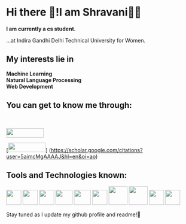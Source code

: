 # Hi there 👋!I am Shravani👩‍💻

**I am currently a cs student.** 

...at Indira Gandhi Delhi Technical University for Women.
## My interests lie in 

**Machine Learning**<br>
**Natural Language Processing**<br>
**Web Development**<br>


## You can get to know me through:
<br> 



[<img src="https://user-images.githubusercontent.com/72717361/200592619-8533fe0b-7dd7-45c8-9f4c-7f0ef75722c5.png" width="100" height="25">](https://www.linkedin.com/in/shravani-nag-402037235/)



[<img src="https://github.com/0ShNa0/0ShNa0/assets/72717361/3fcb1804-78ce-4fb6-b81a-5eb123887591" width="100" height="25">] (https://scholar.google.com/citations?user=5aimcMgAAAAJ&hl=en&oi=ao)


## Tools and Technologies known:

<img src="https://user-images.githubusercontent.com/72717361/200588963-4c3bee15-df87-4805-9174-dbfa2f580c76.png" width="40" height="40">   <img src="https://user-images.githubusercontent.com/72717361/200589061-30dcb5a7-b731-489c-be80-dc0717f24bf6.png" width="40" height="40">   <img src="https://user-images.githubusercontent.com/72717361/200590218-9beb70c8-4f84-4d50-a517-8dceb6470c3c.png" width="40" height="40">   <img src="https://user-images.githubusercontent.com/72717361/200590336-abb8b5fa-a253-4de2-ba23-5dbf29d1899f.png" width="45" height="40">   <img src="https://user-images.githubusercontent.com/72717361/200590557-bf920eb3-b68a-4c07-ade4-744a945ed5ec.png" width="45" height="40">   <img src="https://user-images.githubusercontent.com/72717361/200590669-bf4ca913-8c99-4d91-b0ec-66bec865c9fc.png" width="40" height="40">   <img src="https://github.com/0ShNa0/0ShNa0/assets/72717361/223bbcbb-0733-45b5-8eb1-72cadb803ac3" width="50" height="50">  <img src="https://github.com/0ShNa0/0ShNa0/assets/72717361/b6d14bca-9309-47f5-91f0-673967d3c2d3" width="50" height="50">   <img src="https://github.com/0ShNa0/0ShNa0/assets/72717361/b0d35339-9c37-4109-a772-e437025fc15b" width="40" height="40">  <img src="https://github.com/0ShNa0/0ShNa0/assets/72717361/64d87f61-85b8-4310-8baf-826779566b72"  width="40" height="40"> 


Stay tuned as I update my github profile and readme!📶 
